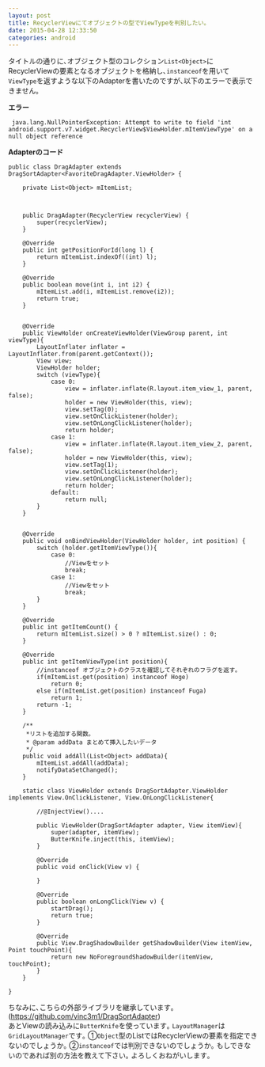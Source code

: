 ```yaml
---
layout: post
title: RecyclerViewにてオブジェクトの型でViewTypeを判別したい｡
date: 2015-04-28 12:33:50
categories: android
---
```

<!-- {% raw %} -->
<p>タイトルの通りに､オブジェクト型のコレクション<code>List&lt;Object&gt;</code>にRecyclerViewの要素となるオブジェクトを格納し､<code>instanceof</code>を用いて<code>ViewType</code>を返すような以下のAdapterを書いたのですが､以下のエラーで表示できません｡</p>

<p><strong>エラー</strong></p>

<pre><code> java.lang.NullPointerException: Attempt to write to field 'int android.support.v7.widget.RecyclerView$ViewHolder.mItemViewType' on a null object reference
</code></pre>

<p><strong>Adapterのコード</strong></p>



<pre class="lang-html prettyprint-override"><code>public class DragAdapter extends DragSortAdapter&lt;FavoriteDragAdapter.ViewHolder&gt; {

    private List&lt;Object&gt; mItemList;



    public DragAdapter(RecyclerView recyclerView) {
        super(recyclerView);
    }

    @Override
    public int getPositionForId(long l) {
        return mItemList.indexOf((int) l);
    }

    @Override
    public boolean move(int i, int i2) {
        mItemList.add(i, mItemList.remove(i2));
        return true;
    }


    @Override
    public ViewHolder onCreateViewHolder(ViewGroup parent, int viewType){
        LayoutInflater inflater = LayoutInflater.from(parent.getContext());
        View view;
        ViewHolder holder;
        switch (viewType){
            case 0:
                view = inflater.inflate(R.layout.item_view_1, parent, false);
                holder = new ViewHolder(this, view);
                view.setTag(0);
                view.setOnClickListener(holder);
                view.setOnLongClickListener(holder);
                return holder;
            case 1:
                view = inflater.inflate(R.layout.item_view_2, parent, false);
                holder = new ViewHolder(this, view);
                view.setTag(1);
                view.setOnClickListener(holder);
                view.setOnLongClickListener(holder);
                return holder;
            default:
                return null;
        }
    }


    @Override
    public void onBindViewHolder(ViewHolder holder, int position) {
        switch (holder.getItemViewType()){
            case 0:
                //Viewをセット
                break;
            case 1:
                //Viewをセット
                break;
        }
    }

    @Override
    public int getItemCount() {
        return mItemList.size() &gt; 0 ? mItemList.size() : 0;
    }

    @Override
    public int getItemViewType(int position){
        //instanceof オブジェクトのクラスを確認してそれぞれのフラグを返す｡
        if(mItemList.get(position) instanceof Hoge)
            return 0;
        else if(mItemList.get(position) instanceof Fuga)
            return 1;
        return -1;
    }

    /**
     *リストを追加する関数｡
     * @param addData まとめて挿入したいデータ
     */
    public void addAll(List&lt;Object&gt; addData){
        mItemList.addAll(addData);
        notifyDataSetChanged();
    }

    static class ViewHolder extends DragSortAdapter.ViewHolder implements View.OnClickListener, View.OnLongClickListener{

        //@InjectView()....

        public ViewHolder(DragSortAdapter adapter, View itemView){
            super(adapter, itemView);
            ButterKnife.inject(this, itemView);
        }

        @Override
        public void onClick(View v) {

        }

        @Override
        public boolean onLongClick(View v) {
            startDrag();
            return true;
        }

        @Override
        public View.DragShadowBuilder getShadowBuilder(View itemView, Point touchPoint){
            return new NoForegroundShadowBuilder(itemView, touchPoint);
        }
    }

}
</code></pre>

<p>ちなみに､こちらの外部ライブラリを継承しています｡(<a href="https://github.com/vinc3m1/DragSortAdapter" rel="nofollow">https://github.com/vinc3m1/DragSortAdapter</a>)<br>
あとViewの読み込みに<code>ButterKnife</code>を使っています｡ <code>LayoutManager</code>は<code>GridLayoutManager</code>です｡ ①<code>Object</code>型のListではRecyclerViewの要素を指定できないのでしょうか｡ ②<code>instanceof</code>では判別できないのでしょうか｡  もしできないのであれば別の方法を教えて下さい｡  よろしくおねがいします｡</p>
<!-- {% endraw %} -->
